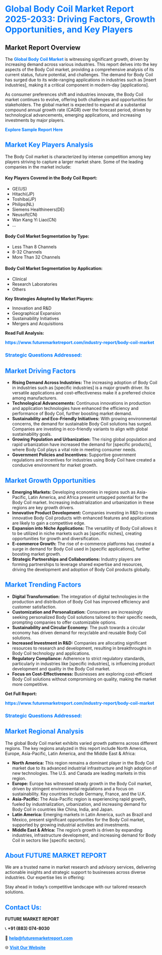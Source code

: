 <h1 style="color: #007BFF;">Global Body Coil Market Report 2025-2033: Driving Factors, Growth Opportunities, and Key Players</h1>

<section id="overview">
<h2>Market Report Overview</h2>
<p>The <a href="https://www.futuremarketreport.com/industry-report/body-coil-market" style="color: #007BFF; text-decoration: none;"><strong>Global Body Coil Market</strong></a> is witnessing significant growth, driven by increasing demand across various industries. This report delves into the key aspects of the Body Coil market, providing a comprehensive analysis of its current status, future potential, and challenges. The demand for Body Coil has surged due to its wide-ranging applications in industries such as [insert industries], making it a critical component in modern-day [applications].</p>
<p>As consumer preferences shift and industries innovate, the Body Coil market continues to evolve, offering both challenges and opportunities for stakeholders. The global market is expected to expand at a substantial compound annual growth rate (CAGR) over the forecast period, driven by technological advancements, emerging applications, and increasing investments by major players.</p>
</section>

<section id="overview">
<p><a href="https://www.futuremarketreport.com/request-sample/reportId=108798" style="color: #007BFF; text-decoration: none;"><strong>Explore Sample Report Here</strong></a></p>
</section>

<section id="key-players">
<h2 style="color: #007BFF;">Market Key Players Analysis</h2>
<p>The Body Coil market is characterized by intense competition among key players striving to capture a larger market share. Some of the leading companies in the market include:</p>
<h4>Key Players Covered in the Body Coil Report:</h4>
<ul><li>GE(US)</li><li>Hitachi(JP)</li><li>Toshiba(JP)</li><li>Philips(NL)</li><li>Siemens Healthineers(DE)</li><li>Neusoft(CN)</li><li>Wan Kang Yi Liao(CN)</li><li>...</li></ul>
<h4>Body Coil Market Segmentation by Type:</h4>
<ul><li>Less Than 8 Channels</li><li>8-32 Channels</li><li>More Than 32 Channels</li></ul>

<h4>Body Coil Market Segmentation by Application:</h4>
<ul><li>Clinical</li><li>Research Laboratories</li><li>Others</li></ul>
<p><strong>Key Strategies Adopted by Market Players:</strong></p>
<ul>
<li>Innovation and R&D</li>
<li>Geographical Expansion</li>
<li>Sustainability Initiatives</li>
<li>Mergers and Acquisitions</li>
</ul>
</section>

<section>
<p><strong>Read Full Analysis: </strong></p><a href="https://www.futuremarketreport.com/industry-report/body-coil-market" style="color: #007BFF; text-decoration: none;"><strong>https://www.futuremarketreport.com/industry-report/body-coil-market</strong></a>
<h3 style="color: #007BFF;">Strategic Questions Addressed:</h3>
</section>

<section id="driving-factors">
<h2 style="color: #007BFF;">Market Driving Factors</h2>
<ul>
<li><strong>Rising Demand Across Industries:</strong> The increasing adoption of Body Coil in industries such as [specific industries] is a major growth driver. Its versatile applications and cost-effectiveness make it a preferred choice among manufacturers.</li>
<li><strong>Technological Advancements:</strong> Continuous innovations in production and application technologies have enhanced the efficiency and performance of Body Coil, further boosting market demand.</li>
<li><strong>Sustainability and Eco-Friendly Initiatives:</strong> With growing environmental concerns, the demand for sustainable Body Coil solutions has surged. Companies are investing in eco-friendly variants to align with global sustainability goals.</li>
<li><strong>Growing Population and Urbanization:</strong> The rising global population and rapid urbanization have increased the demand for [specific products], where Body Coil plays a vital role in meeting consumer needs.</li>
<li><strong>Government Policies and Incentives:</strong> Supportive government regulations and incentives for industries using Body Coil have created a conducive environment for market growth.</li>
</ul>
</section>

<section id="growth-opportunities">
<h2 style="color: #007BFF;">Market Growth Opportunities</h2>
<ul>
<li><strong>Emerging Markets:</strong> Developing economies in regions such as Asia-Pacific, Latin America, and Africa present untapped potential for the Body Coil market. Increasing industrialization and urbanization in these regions are key growth drivers.</li>
<li><strong>Innovative Product Development:</strong> Companies investing in R&D to create innovative Body Coil products with enhanced features and applications are likely to gain a competitive edge.</li>
<li><strong>Expansion into Niche Applications:</strong> The versatility of Body Coil allows it to be utilized in niche markets such as [specific niches], creating opportunities for growth and diversification.</li>
<li><strong>E-commerce Growth:</strong> The rise of e-commerce platforms has created a surge in demand for Body Coil used in [specific applications], further boosting market growth.</li>
<li><strong>Strategic Partnerships and Collaborations:</strong> Industry players are forming partnerships to leverage shared expertise and resources, driving the development and adoption of Body Coil products globally.</li>
</ul>
</section>

<section id="trending-factors">
<h2 style="color: #007BFF;">Market Trending Factors</h2>
<ul>
<li><strong>Digital Transformation:</strong> The integration of digital technologies in the production and distribution of Body Coil has improved efficiency and customer satisfaction.</li>
<li><strong>Customization and Personalization:</strong> Consumers are increasingly seeking personalized Body Coil solutions tailored to their specific needs, prompting companies to offer customizable options.</li>
<li><strong>Sustainability and Circular Economy:</strong> The push towards a circular economy has driven demand for recyclable and reusable Body Coil solutions.</li>
<li><strong>Increased Investment in R&D:</strong> Companies are allocating significant resources to research and development, resulting in breakthroughs in Body Coil technology and applications.</li>
<li><strong>Regulatory Compliance:</strong> Adherence to strict regulatory standards, particularly in industries like [specific industries], is influencing product development and quality in the Body Coil market.</li>
<li><strong>Focus on Cost-Effectiveness:</strong> Businesses are exploring cost-efficient Body Coil solutions without compromising on quality, making the market more competitive.</li>
</ul>
</section>

<section>
<p><strong>Get Full Report: </strong></p><a href="https://www.futuremarketreport.com/industry-report/body-coil-market" style="color: #007BFF; text-decoration: none;"><strong>https://www.futuremarketreport.com/industry-report/body-coil-market</strong></a>
<h3 style="color: #007BFF;">Strategic Questions Addressed:</h3>
</section>


<section id="regional-analysis">
<h2 style="color: #007BFF;">Market Regional Analysis</h2>
<p>The global Body Coil market exhibits varied growth patterns across different regions. The key regions analyzed in this report include North America, Europe, Asia-Pacific, Latin America, and the Middle East & Africa:</p>
<ul>
<li><strong>North America:</strong> This region remains a dominant player in the Body Coil market due to its advanced industrial infrastructure and high adoption of new technologies. The U.S. and Canada are leading markets in this region.</li>
<li><strong>Europe:</strong> Europe has witnessed steady growth in the Body Coil market, driven by stringent environmental regulations and a focus on sustainability. Key countries include Germany, France, and the U.K.</li>
<li><strong>Asia-Pacific:</strong> The Asia-Pacific region is experiencing rapid growth, fueled by industrialization, urbanization, and increasing demand for Body Coil in countries like China, India, and Japan.</li>
<li><strong>Latin America:</strong> Emerging markets in Latin America, such as Brazil and Mexico, present significant opportunities for the Body Coil market, supported by growing industrial activities and investments.</li>
<li><strong>Middle East & Africa:</strong> The region’s growth is driven by expanding industries, infrastructure development, and increasing demand for Body Coil in sectors like [specific sectors].</li>
</ul>
</section>

<footer>
<h2 style="color: #007BFF;">About FUTURE MARKET REPORT</h2>
<p>We are a trusted name in market research and advisory services, delivering actionable insights and strategic support to businesses across diverse industries. Our expertise lies in offering:</p>

<p>Stay ahead in today’s competitive landscape with our tailored research solutions.</p>

<h2 style="color: #007BFF;">Contact Us:</h2>
<p><strong>FUTURE MARKET REPORT</strong></p>
<p>📞 <strong>+91 (883) 074-8030</strong></p>
<p>📧 <strong><a href="mailto:help@futuremarketreport.com" style="color: #007BFF;">help@futuremarketreport.com</a></strong></p>
<p>🌐 <strong><a href="https://www.futuremarketreport.com/" style="color: #007BFF;">Visit Our Website</a></strong></p>
</footer>